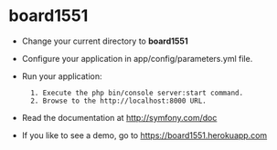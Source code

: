 board1551
=========

* Change your current directory to **board1551**
* Configure your application in app/config/parameters.yml file.
* Run your application:

        1. Execute the php bin/console server:start command.
        2. Browse to the http://localhost:8000 URL.

* Read the documentation at http://symfony.com/doc

* If you like to see a demo, go to https://board1551.herokuapp.com